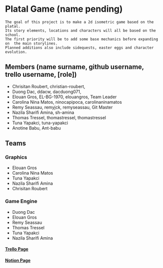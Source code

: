 # Platal Game (name pending)

    The goal of this project is to make a 2d isometric game based on the platal. 
    Its story elements, locations and characters will all be based on the school.
    The first priority will be to add some base mechanics before expanding on  the main storylines.
    Planned additions also include sidequests, easter eggs and character evolution.


## Members (name surname, github username, trello username, [role])

- Chrisitan Roubert, christian-roubert, 
- Duong Dac, ddacw, dacduong071,
- Elouan Gros, EL-BG-1970, elouangros, Team Leader
- Carolina Nina Matos, ninocapipoca, carolinaninamatos
- Remy Seassau, remyjck, remyseassau, Git Master
- Nazila Sharifi Amina, sh-amina
- Thomas Tressel, thomastressel, thomastressel
- Tuna Yapakci, tuna-yapakci
- Anotine Babu, Ant-babu

## Teams

### Graphics

- Elouan Gros
- Carolina Nina Matos
- Tuna Yapakci
- Nazila Sharifi Amina
- Chrisitan Roubert


### Game Engine

- Duong Dac
- Elouan Gros
- Remy Seassau
- Thomas Tressel
- Tuna Yapakci
- Nazila Sharifi Amina

#### [Trello Page](https://trello.com/b/yN1MSB1b/platal-game)
#### [Notion Page](https://www.notion.so/Preliminary-notes-1cfb63b026dd48b6ae74da4d36dd5983)
